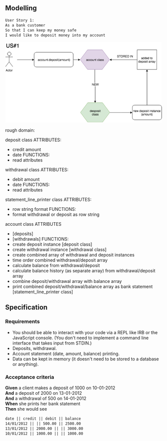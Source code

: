 
## Modelling

```
User Story 1:
As a bank customer
So that I can keep my money safe
I would like to deposit money into my account
```
![US1_model](bankTechTestUS1.png)

rough domain:

deposit class
ATTRIBUTES:
- credit amount
- date
FUNCTIONS:
- read attributes

withdrawal class
ATTRIBUTES:
- debit amount
- date
FUNCTIONS:
- read attributes

statement_line_printer class
ATTRIBUTES:
- row string format
FUNCTIONS:
- format withdrawal or deposit as row string

account class
ATTRIBUTES
- [deposits]
- [withdrawals]
FUNCTIONS:
- create deposit instance [deposit class]
- create withdrawal instance [withdrawal class]
- create combined array of withdrawal and deposit instances
- time order combined withdrawal/deposit array
- calculate balance from withdrawal/deposit
- calculate balance history (as separate array) from withdrawal/deposit array
- combine deposit/withdrawal array with balance array
- print combined deposit/withdrawal/balance array as bank statement [statement_line_printer class]


## Specification

### Requirements

* You should be able to interact with your code via a REPL like IRB or the JavaScript console.  (You don't need to implement a command line interface that takes input from STDIN.)
* Deposits, withdrawal.
* Account statement (date, amount, balance) printing.
* Data can be kept in memory (it doesn't need to be stored to a database or anything).

### Acceptance criteria

**Given** a client makes a deposit of 1000 on 10-01-2012  
**And** a deposit of 2000 on 13-01-2012  
**And** a withdrawal of 500 on 14-01-2012  
**When** she prints her bank statement  
**Then** she would see

```
date || credit || debit || balance
14/01/2012 || || 500.00 || 2500.00
13/01/2012 || 2000.00 || || 3000.00
10/01/2012 || 1000.00 || || 1000.00
```
